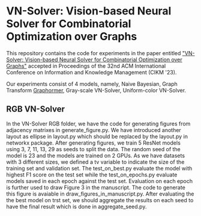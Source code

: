 # VN-Solver: Vision-based Neural Solver for Combinatorial Optimization over Graphs
This repository contains the code for experiments in the paper entitled ["VN-Solver: Vision-based Neural Solver for Combinatorial Optimization over Graphs"](https://arxiv.org/abs/2308.03185)  accepted in Proceedings of the 32nd ACM International Conference on Information and Knowledge Management (CIKM '23).

Our experiments consist of 4 models, namely, Naive Bayesian, Graph Transform [Graphormer](https://github.com/Microsoft/Graphormer), Gray-scale VN-Solver, Uniform-color VN-Solver.


## RGB VN-Solver
In the VN-Solver RGB folder, we have the code for generating figures from adjacency matrixes in generate_figure.py. We have introduced another layout as ellipse in layout.py which should be replaced by the layout.py in networkx package. After generating figures, we train 5 ResNet models using 3, 7, 11, 13, 29 as seeds to split the data. The random seed of the model is 23 and the models are trained on 2 GPUs. As we have datasets with 3 different sizes, we defined a tv variable to indicate the size of the training set and validation set. The test_on_best.py evaluate the model with highest F1 score on the test set while the test_on_epochs.py evaluate models saved in each epoch against the test set. Evaluation on each epoch is further used to draw Figure 3 in the manuscript. The code to generate this figure is avaiable in draw_figures_in_manuscript.py. After evaluating the the best model on trst set, we should aggregate the results on each seed to have the final result which is done in aggregate_seed.py. 
